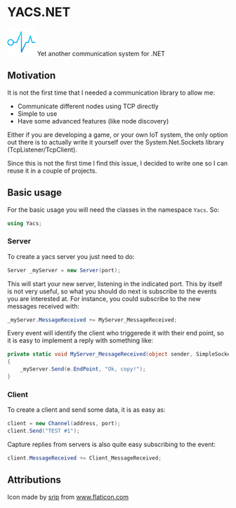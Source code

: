 # YACS.NET
![yacs icon](https://github.com/jbelenguer/yacs-net/blob/master/yacs_64.png)
Yet another communication system for .NET

## Motivation
It is not the first time that I needed a communication library to allow me:

- Communicate different nodes using TCP directly
- Simple to use
- Have some advanced features (like node discovery)

Either if you are developing a game, or your own IoT system, the only option out there is to actually write it yourself over the System.Net.Sockets library (TcpListener/TcpClient).

Since this is not the first time I find this issue, I decided to write one so I can reuse it in a couple of projects.

## Basic usage

For the basic usage you will need the classes in the namespace `Yacs`. So: 

```cs
using Yacs;
```

### Server
To create a yacs server you just need to do:
```cs
Server _myServer = new Server(port);
```
This will start your new server, listening in the indicated port. This by itself is not very useful, so what you should do next is subscribe to the events you are interested at. For instance, you could subscribe to the new messages received with:
```cs
_myServer.MessageReceived += MyServer_MessageReceived;
```

Every event will identify the client who triggerede it with their end point, so it is easy to implement a reply with something like:
```cs
private static void MyServer_MessageReceived(object sender, SimpleSocket.Events.MessageReceivedEventArgs e)
{
    _myServer.Send(e.EndPoint, "Ok, copy!");
}
```
### Client
To create a client and send some data, it is as easy as:
```cs
client = new Channel(address, port);
client.Send("TEST #1");
```

Capture replies from servers is also quite easy subscribing to the event:
```cs
client.MessageReceived += Client_MessageReceived;
```



## Attributions
Icon made by <a href="https://www.flaticon.com/authors/srip" title="srip">srip</a> from <a href="https://www.flaticon.com/" title="Flaticon">www.flaticon.com</a>
